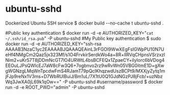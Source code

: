 # ubuntu-sshd
Dockerized Ubuntu SSH service
$ docker build --no-cache t ubuntu-sshd .

#Public key authentication
$ docker run -d -e AUTHORIZED_KEY="`cat ~/.ssh/id_rsa.pub`" -P ubuntu-sshd
#My Public key authentication
$ sudo docker run -d -e AUTHORIZED_KEY="ssh-rsa AAAAB3NzaC1yc2EAAAABJQAAAQEAinL3rFGOl9WwXEgFsIGWpPU10N7UeHf4NMgCm2Qaz5jx323Mf/s1O4FrvkirSerdkWo4a+8R+lIRVqCHpnsVSrzxzlNim2+uKr57T8jDDmNcGT7lO4URWtL4bsBCFEQx1ZpaeCY+ilyIorc6bVDog4EEOuLJPsQWlcEJ7aW8cFw3Q6+7ogbnvo2rz9wRvWn05VBG0itmE1D+gXwgWGNzgLMqWnTpcdwFmS4RJamT79pQcIKhqzwdUszBCPt9/MXXjyZytq1mjFJp9reNx1V3ms+D7WbRUIBuiJ/Bm1uL/7X1tU0Q1GJdNGzPJ8jFcb/+uzNbzWq3JwXA0jL69k1qOw==" -P ubuntu-sshd
#username/password
$ docker run -d -e ROOT_PWD="admin" -P ubuntu-sshd

